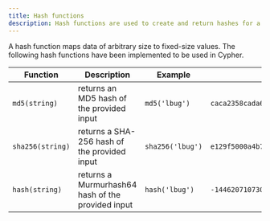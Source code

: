 ```yaml
---
title: Hash functions
description: Hash functions are used to create and return hashes for a given value.
---
```


A hash function maps data of arbitrary size to fixed-size values. The following hash functions have
been implemented to be used in Cypher.

<div class="scroll-table">

| Function | Description | Example | Result |
| ----------- | --------------- | ----------- | ----------- |
| `md5(string)` | returns an MD5 hash of the provided input | `md5('lbug')` | `caca2358cada60d679fc0310d440f8ca` |
| `sha256(string)` | returns a SHA-256 hash of the provided input | `sha256('lbug')` | `e129f5000a4b71ccc3a0e6353a86cc57989106e670793db98efa34b7527aefa5` |
| `hash(string)` | returns a Murmurhash64 hash of the provided input | `hash('lbug')` | `-144620710730482887` |

</div>
